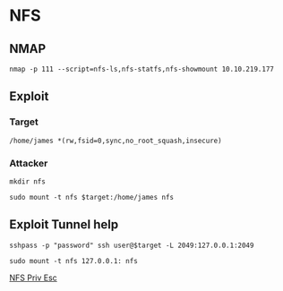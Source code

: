 # NFS

## NMAP
```
nmap -p 111 --script=nfs-ls,nfs-statfs,nfs-showmount 10.10.219.177
```

## Exploit

### Target
```
/home/james *(rw,fsid=0,sync,no_root_squash,insecure)
```

### Attacker
```
mkdir nfs          

sudo mount -t nfs $target:/home/james nfs 
```

## Exploit Tunnel help
```
sshpass -p "password" ssh user@$target -L 2049:127.0.0.1:2049

sudo mount -t nfs 127.0.0.1: nfs
```


[NFS Priv Esc](https://book.hacktricks.xyz/linux-unix/privilege-escalation/nfs-no_root_squash-misconfiguration-pe)
